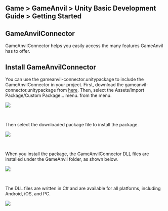 ## Game > GameAnvil > Unity Basic Development Guide > Getting Started

## GameAnvilConnector

GameAnvilConnector helps you easily access the many features GameAnvil has to offer.

## Install GameAnvilConnector

You can use the gameanvil-connector.unitypackage to include the GameAnvilConnector in your project. First, download the gameanvil-connector.unitypackage from [here](https://static.toastoven.net/prod_gameanvil/files/gameanvil-connector.unitypackage). Then, select the Assets/Import Package/Custom Package... menu. from the menu. 

![](https://static.toastoven.net/prod_gameanvil/images/unity-basic/01-install/01-import.png)

<br>

Then select the downloaded package file to install the package.

![](https://static.toastoven.net/prod_gameanvil/images/unity-basic/01-install/02-select-package.png)

<br>

When you install the package, the GameAnvilConnector DLL files are installed under the GameAnvil folder, as shown below.

![](https://static.toastoven.net/prod_gameanvil/images/unity-basic/01-install/03-files.png)

<br>

The DLL files are written in C# and are available for all platforms, including Android, iOS, and PC.

![](https://static.toastoven.net/prod_gameanvil/images/unity-basic/01-install/04-gameanvil.png)
